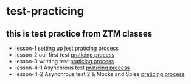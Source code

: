 # test-practicing
## this is test practice from ZTM classes
- lesson-1 setting up jest [praticing process](https://www.notion.so/271-Setting-Up-Jest-82a2c76c5efc4e8c8bc336f1ff55d716)
- lesson-2 our first test [praticing process](https://www.notion.so/272-Our-First-Tests-a2213e06609b4d1baf1dcd8b20a9db63)
- lesson-3 writting test [praticing process](https://www.notion.so/273-Writing-Tests-37710a1b47d244cbab474866ab1f4ac8)
- lesson-4-1 Asynchrous test [praticing process](https://extreme-amethyst-885.notion.site/275-Asynchronous-Tests-324b59e6eb48429f86860b873e5b7dba)
- lesson-4-2 Asynchrous test 2 & Mocks and Spies [praticing process](https://extreme-amethyst-885.notion.site/276-Asynchronous-Tests-2-079036927845492ab06ab3b37a7ad7b9)
